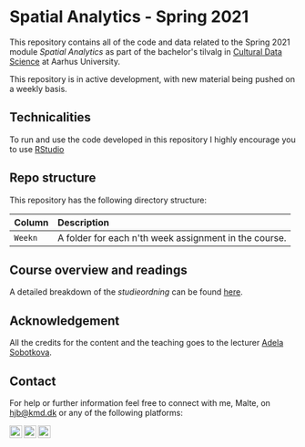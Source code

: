 # Spatial Analytics - Spring 2021

This repository contains all of the code and data related to the Spring 2021 module _Spatial Analytics_ as part of the bachelor's tilvalg in [Cultural Data Science](https://bachelor.au.dk/en/supplementary-subject/culturaldatascience/) at Aarhus University.

This repository is in active development, with new material being pushed on a weekly basis. 

## Technicalities

To run and use the code developed in this repository I highly encourage you to use [RStudio](https://rstudio.com/products/rstudio/download/)

## Repo structure

This repository has the following directory structure:

| Column | Description|
|--------|:-----------|
```Weekn```| A folder for each n'th week assignment in the course.

## Course overview and readings

A detailed breakdown of the _studieordning_ can be found [here](https://eddiprod.au.dk/EDDI/webservices/DokOrdningService.cfc?method=visGodkendtOrdning&dokOrdningId=15952&sprog=en).

## Acknowledgement

All the credits for the content and the teaching goes to the lecturer [Adela Sobotkova](https://pure.au.dk/portal/da/persons/adela-sobotkova(2b586b3a-ca43-404e-b68c-113ec08b4ee9).html). 

## Contact

For help or further information feel free to connect with me, Malte, on [hjb@kmd.dk](mailto:hjb@kmd.dk?subject=[GitHub]%20Spatial%20Analytics%20Cultural%20Data%20Science) or any of the following platforms:

[<img align="left" alt="MalteHB | Twitter" width="22px" src="https://cdn.jsdelivr.net/npm/simple-icons@v3/icons/twitter.svg" />][twitter]
[<img align="left" alt="MalteHB | LinkedIn" width="22px" src="https://cdn.jsdelivr.net/npm/simple-icons@v3/icons/linkedin.svg" />][linkedin]
[<img align="left" alt="MalteHB | Instagram" width="22px" src="https://cdn.jsdelivr.net/npm/simple-icons@v3/icons/instagram.svg" />][instagram]

<br />

</details>

[twitter]: https://twitter.com/malteH_B
[instagram]: https://www.instagram.com/maltemusen/
[linkedin]: https://www.linkedin.com/in/malte-h%C3%B8jmark-bertelsen-9a618017b/


